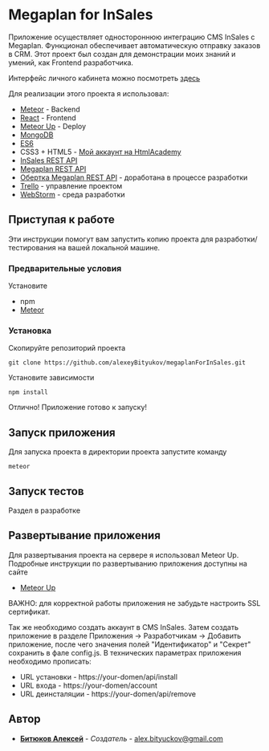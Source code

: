 # Megaplan for InSales

Приложение осуществляет одностороннюю интеграцию CMS InSales с Megaplan. Функционал обеспечивает автоматическую отправку заказов в CRM. Этот проект был создан для демонстрации моих знаний и умений, как Frontend разработчика.

Интерфейс личного кабинета можно посмотреть [здесь](https://megaplan-for-insales.cf/account/?shop=myshop-qv77.myinsales.ru&insales_id=571657)


Для реализации этого проекта я использовал:
* [Meteor](https://www.meteor.com/) - Backend
* [React](https://reactjs.org/) - Frontend
* [Meteor Up](http://meteor-up.com/) - Deploy
* [MongoDB](https://github.com/jsmarkus/the-little-mongodb-book/blob/master/ru/mongodb.markdown)
* [ES6](https://learn.javascript.ru/js)
* CSS3 + HTML5 - [Мой аккаунт на HtmlAcademy](https://htmlacademy.ru/profile/id817935/progress)
* [InSales REST API](https://api.insales.ru/)
* [Megaplan REST API](https://dev.megaplan.ru/api/index.html)
* [Обертка Megaplan REST API](https://github.com/zxqfox/megaplanjs) - доработана в процессе разработки
* [Trello](https://trello.com/) - управление проектом
* [WebStorm](https://www.jetbrains.com/webstorm/) - среда разработки


## Приступая к работе
Эти инструкции помогут вам запустить копию проекта для разработки/тестирования на вашей локальной машине.

### Предварительные условия
Установите
* npm
* [Meteor](https://www.meteor.com/install)

### Установка
Скопируйте репозиторий проекта
```
git clone https://github.com/alexeyBityukov/megaplanForInSales.git
```
Установите зависимости
```
npm install
```
Отлично! Приложение готово к запуску!
## Запуск приложения
Для запуска проекта в директории проекта запустите команду
```
meteor
```

## Запуск тестов
Раздел в разработке

## Развертывание приложения
Для развертывания проекта на сервере я использовал Meteor Up. Подробные инструкции по развертыванию приложения доступны на сайте
* [Meteor Up](http://meteor-up.com/getting-started.html)

ВАЖНО: для корректной работы приложения не забудьте настроить SSL сертификат.

Так же необходимо создать аккаунт в CMS InSales. Затем создать приложение в разделе Приложения -> Разработчикам -> Добавить приложение, после чего значения полей "Идентификатор" и "Секрет" сохранить в фале config.js. В технических параметрах приложения необходимо прописать:
* URL установки - https://your-domen/api/install
* URL входа - https://your-domen/account
* URL деинсталяции - https://your-domen/api/remove

## Автор
* **[Битюков Алексей](https://github.com/alexeyBityukov)** - *Создатель* - alex.bityuckov@gmail.com
